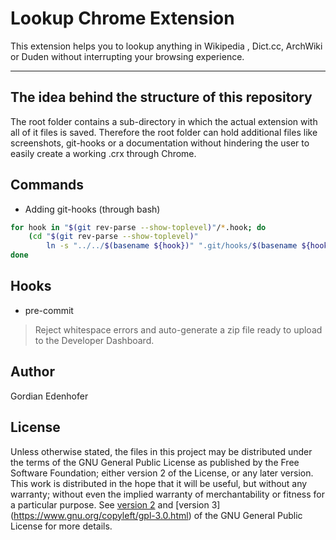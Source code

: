 # Lookup Chrome Extension

This extension helps you to lookup anything in Wikipedia , Dict.cc, ArchWiki or Duden without interrupting your browsing experience.

-----

## The idea behind the structure of this repository
The root folder contains a sub-directory in which the actual extension with all of it files is saved. Therefore the root folder can hold additional files like screenshots, git-hooks or a documentation without hindering the user to easily create a working .crx through Chrome.

## Commands
* Adding git-hooks (through bash)
```bash
for hook in "$(git rev-parse --show-toplevel)"/*.hook; do
	(cd "$(git rev-parse --show-toplevel)"
		ln -s "../../$(basename ${hook})" ".git/hooks/$(basename ${hook%.hook})");
done
```

## Hooks
* pre-commit
> Reject whitespace errors and auto-generate a zip file ready to upload to the Developer Dashboard.

## Author

Gordian Edenhofer

## License

Unless otherwise stated, the files in this project may be distributed under the terms of the GNU General Public License as published by the Free Software Foundation; either version 2 of the License, or any later version. This work is distributed in the hope that it will be useful, but without any warranty; without even the implied warranty of merchantability or fitness for a particular purpose. See [version 2](https://www.gnu.org/licenses/old-licenses/gpl-2.0.html) and [version 3] (https://www.gnu.org/copyleft/gpl-3.0.html) of the GNU General Public License for more details.
